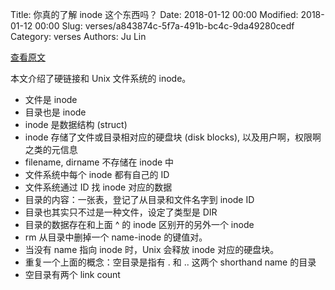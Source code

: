 Title: 你真的了解 inode 这个东西吗？
Date: 2018-01-12 00:00
Modified: 2018-01-12 00:00
Slug: verses/a843874c-5f7a-491b-bc4c-9da49280cedf
Category: verses
Authors: Ju Lin

[查看原文](http://teaching.idallen.com/dat2330/04f/notes/links_and_inodes.html)

本文介绍了硬链接和 Unix 文件系统的 inode。

* 文件是 inode
* 目录也是 inode
* inode 是数据结构 (struct)
* inode 存储了文件或目录相对应的硬盘块 (disk blocks), 以及用户啊，权限啊之类的元信息
* filename, dirname 不存储在 inode 中
* 文件系统中每个 inode 都有自己的 ID
* 文件系统通过 ID 找 inode 对应的数据
* 目录的内容：一张表，登记了从目录和文件名字到 inode ID
* 目录也其实只不过是一种文件，设定了类型是 DIR
* 目录的数据存在和上面 ^ 的 inode 区别开的另外一个 inode
* rm 从目录中删掉一个 name-inode 的键值对。
* 当没有 name 指向 inode 时，Unix 会释放 inode 对应的硬盘块。
* 重复一个上面的概念：空目录是指有 . 和 .. 这两个 shorthand name 的目录
* 空目录有两个 link count
